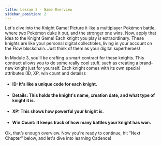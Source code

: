 ```yaml
---
title: Lesson 2 - Game Overview
sidebar_position: 2
---
```


Let's dive into the Knight Game! Picture it like a multiplayer Pokémon battle, where two Pokémon duke it out, and the stronger one wins. Now, apply that idea to the Knight Game! Each knight you play is extraordinary. These knights are like your personal digital collectibles, living in your account on the Flow blockchain. Just think of them as your digital superheroes!

In Module 3, you'll be crafting a smart contract for these knights. This contract allows you to do some really cool stuff, such as creating a brand-new knight just for yourself. Each knight comes with its own special attributes (ID, XP, win count and details):

- #### ID: It's like a unique code for each knight.
- #### Details: This holds the knight's name, creation date, and what type of knight it is.
- #### XP: This shows how powerful your knight is.
- #### Win Count: It keeps track of how many battles your knight has won.

Ok, that’s enough overview. Now you're ready to continue, hit "Next Chapter" below, and let's dive into learning Cadence!
